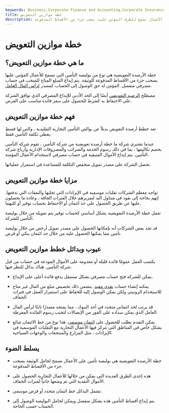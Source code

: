 ```yaml
---
keywords: Business,Corporate Finance and Accounting,Corporate Insurance
title: خطة موازين التعويض
description: خطة الأرصدة التعويضية هي بوليصة تأمين على الأعمال تسمح للطرف المؤمن عليه بسحب جزء من الأقساط المدفوعة.
---
```


# خطة موازين التعويض
## ما هي خطة موازين التعويض؟

خطة الأرصدة التعويضية هي نوع من بوليصة التأمين التي تسمح للأعمال المؤمن عليها بسحب جزء من الأقساط المدفوعة للوثيقة. يتم إيداع المبلغ المتاح للسحب في حساب مصرفي منفصل. المؤمن له حق الوصول إلى الحساب كمصدر [لرأس المال العامل](/workingcapital).

مصطلح [الرصيد التعويضي](/compensating-balance) أيضًا إلى الحد الأدنى للإيداع المصرفي الذي توافق الشركة على الاحتفاظ به كشرط للحصول على سعر فائدة مناسب على القرض.

## فهم خطة موازين التعويض

تعد خطط أرصدة التعويض بديلاً عن بوالص التأمين التجارية التقليدية ، والتي لها قسط يغطي تكلفة التأمين فقط.

عندما تشتري شركة ما خطة أرصدة تعويضية من شركة التأمين ، تقوم شركة التأمين بخصم تكاليفها ، بما في ذلك رسوم الخدمة والضرائب والمصروفات الإدارية وأرباح شركة التأمين. يتم إيداع الأموال المتبقية في حساب مصرفي لاستخدام الأعمال المؤمنة.

تحصل الشركة على مصدر تمويل منخفض التكلفة للمساعدة في استمرار عملياتها.

## مزايا خطة موازين التعويض

تواجه معظم الشركات تقلبات موسمية في الإيرادات التي تجلبها والنفقات التي تدفعها. إنهم بحاجة إلى نقود في متناول اليد لتمريرهم خلال الفترات الجافة ، وعادة ما يحصلون عليها عن طريق الحصول على حد ائتمان أو الاحتفاظ بحساب توفير أو كليهما.

تعمل خطة الأرصدة التعويضية بشكل أساسي كحساب توفير يتم تمويله من خلال بوليصة التأمين للشركة.

قد تجد بعض الشركات أنه بإمكانها الحصول على مصدر تمويل أرخص من خلال بوليصة تأمين مما يمكنها الحصول عليه من خلال حد ائتمان بنكي أو قرض.

## عيوب وبدائل خطط موازين التعويض

يكسب العمل عمومًا فائدة قليلة أو معدومة على الأموال المودعة في حساب من قبل شركة التأمين. هناك بدائل للنظر فيها.

- يمكن للشركة فتح حساب مصرفي بشكل مستقل يدفع فائدة أعلى على الإيداع.

- يمكنه إنشاء حساب [نقدي مقيد](/restricted-cash). يتضمن ذلك تخصيص مبلغ من المال غير متاح للاستخدام الروتيني ولكن يمكن الوصول إليه للحفاظ على استمرار العمل في فترات الجفاف.

- قد يرتب لحد ائتماني متجدد في أحد البنوك ، مما يمنحه مصدرًا ثابتًا لرأس المال العامل الذي يمكن سداده على الفور من الإيصالات لتجنب رسوم الفائدة المفرطة.

- يمكن التقدم بطلب للحصول على [ائتمان موسمي](/seasonal-credit). هذا نوع من خط الائتمان شائع بشكل خاص في المناطق التي تتركز فيها الأعمال التجارية مع التقلبات الموسمية في الإيرادات ، مثل المزارع والمنتجعات والوجهات السياحية.

## يسلط الضوء

- خطة الأرصدة التعويضية هي بوليصة تأمين على الأعمال تسمح لحامل الوثيقة بسحب جزء من الأقساط المدفوعة.

- هذه إحدى الطرق العديدة التي يمكن من خلالها للأعمال التجارية الحصول على الأموال النقدية التي تم وضعها جانباً لفترات الجفاف.

- تشمل البدائل خط ائتمان متجدد أو قرض موسمي.

- يتم إيداع أقساط التأمين هذه بشكل منفصل ويمكن لحامل البوليصة الوصول إلى الحساب حسب الحاجة.

